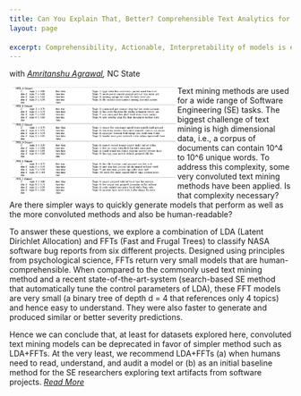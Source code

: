 ```yaml
---
title: Can You Explain That, Better? Comprehensible Text Analytics for SE Applications
layout: page

excerpt: Comprehensibility, Actionable, Interpretability of models is equally important
---
```


with _[Amritanshu Agrawal](/people/2014/05/17/Amritanshu-Agrawal/),_ NC State
     
<img align="left" width="300"
 src="/img/comprehensibility.png"> 
     
Text mining methods are used for a wide range of
Software Engineering (SE) tasks. The biggest challenge of text
mining is high dimensional data, i.e., a corpus of documents can
contain 10^4
to 10^6
unique words. To address this complexity,
some very convoluted text mining methods have been applied.
Is that complexity necessary? Are there simpler ways to quickly
generate models that perform as well as the more convoluted
methods and also be human-readable?

To answer these questions, we explore a combination of
LDA (Latent Dirichlet Allocation) and FFTs (Fast and Frugal
Trees) to classify NASA software bug reports from six different
projects. Designed using principles from psychological science,
FFTs return very small models that are human-comprehensible.
When compared to the commonly used text mining method
and a recent state-of-the-art-system (search-based SE method
that automatically tune the control parameters of LDA), these
FFT models are very small (a binary tree of depth d = 4 that
references only 4 topics) and hence easy to understand. They were
also faster to generate and produced similar or better severity
predictions.

Hence we can conclude that, at least for datasets explored
here, convoluted text mining models can be deprecated in favor
of simpler method such as LDA+FFTs. At the very least,
we recommend LDA+FFTs (a) when humans need to read,
understand, and audit a model or (b) as an initial baseline method
for the SE researchers exploring text artifacts from software
projects. _[Read More](https://arxiv.org/abs/1804.10657)_
